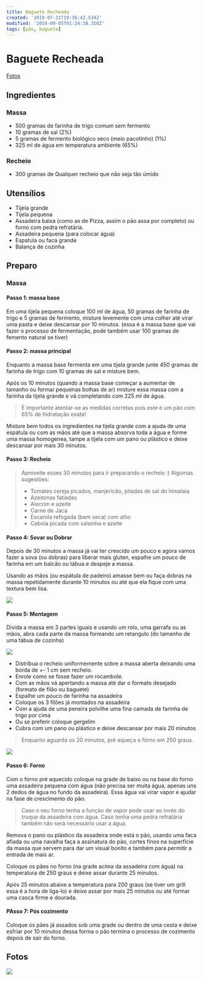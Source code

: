 ```yaml
---
title: Baguete Recheada
created: '2019-07-31T19:36:42.534Z'
modified: '2019-09-05T01:24:38.350Z'
tags: [pão, baguete]
---
```


# Baguete Recheada

[Fotos](#Fotos)

## Ingredientes

### Massa

- 500 gramas de farinha de trigo comum sem fermento
- 10 gramas de sal (2%)
- 5 gramas de fermento biológico seco (meio pacotinho) (1%)
- 325 ml de água em temperatura ambiente (65%)

### Recheio

- 300 gramas de Qualquer recheio que não seja tão úmido

## Utensílios

- Tijela grande
- Tijela pequena
- Assadeira baixa (como as de Pizza, assim o pão assa por completo) ou forno com pedra refratária.
- Assadeira pequena (para colocar água)
- Espatula ou faca grande
- Balança de cozinha

## Preparo 

### Massa

#### Passo 1: massa base

Em uma tijela pequena coloque 100 ml de água, 50 gramas de farinha de trigo e 5 gramas de fermento,
misture levemente com uma colher até virar uma pasta e deixe descansar por 10 minutos.
(essa é a massa base que vai fazer o processo de fermentação, pode também usar 100 gramas de femento natural se tiver)

#### Passo 2: massa principal

Enquanto a massa base fermenta em uma tijela grande junte 450 gramas de farinha de trigo com 10 gramas de sal e misture bem.

Após os 10 minutos (quando a massa base começar a aumentar de tamanho ou formar pequenas bolhas de ar) misture essa massa com a farinha da tijela grande e vá completando com 225 ml de água.

> É importante atentar-se as medidas corretas pois este é um pão com 65% de hidratação exata!

Misture bem todos os ingredientes na tijela grande com a ajuda de uma espátula ou com as mãos até que a massa absorva toda a água e forme uma massa homogenea, tampe a tijela com um pano ou plástico e deixe descansar por mais 30 minutos.

#### Passo 3: Recheio

> Aproveite esses 30 minutos para ir preparando o recheio :) 
> Algumas sugestões: 
> - Tomates cereja picados, manjericão, pitadas de sal do himalaia
> - Azeitonas fatiadas 
> - Alecrim e azeite
> - Carne de Jaca
> - Escarola refogada (bem seca) com alho
> - Cebola picada com salsinha e azeite

#### Passo 4: Sovar ou Dobrar 

Depois de 30 minutos a massa já vai ter crescido um pouco e agora vamos fazer a sova (ou dobras) para liberar mais gluten, espalhe um pouco de farinha em um balcão ou tábua e despeje a massa.

Usando as mãos (ou espátula de padeiro) amasse bem ou faça dobras na massa repetidamente durante 10 minutos ou até que ela fique com uma textura bem lisa.

![](../attachments/bread_fold.jpg)

#### Passo 5: Montagem

Divida a massa em 3 partes iguais e usando um rolo, uma garrafa ou as mãos, abra cada parte da massa formando um retangulo (do tamanho de uma tábua de cozinha)

![](../attachments/bread_roll_square.jpg)

- Distribua o recheio uniformemente sobre a massa aberta deixando uma borda de +- 1 cm sem recheio.
- Enrole como se fosse fazer um rocambole.
- Com as mãos vá apertando a massa até dar o formato desejado (formato de filão ou baguete)
- Espalhe um pouco de farinha na assadeira
- Coloque os 3 filões já montados na assadeira
- Com a ajuda de uma peneira polvilhe uma fina camada de farinha de trigo por cima
- Ou se preferir coloque gergelim
- Cubra com um pano ou plástico e deixe descansar por mais 20 minutos

> Enquanto aguarda os 20 minutos, pré aqueça o forno em 250 graus.

![](../attachments/baguete_recheada_0.jpg)

#### Passo 6: Forno

Com o forno pré aquecido coloque na grade de baixo ou na base do forno uma assadeira pequena com água (não precisa ser muita água, apenas uns 2 dedos de água no fundo da assadeira). Essa água vai virar vapor e ajudar na fase de crescimento do pão.

> Caso o seu forno tenha a função de vapor pode usar ao invés do truque da assadeira com água. Caso tenha uma pedra refratária também não será necessário usar a água.

Remova o pano ou plástico da assadeira onde está o pão, usando uma faca afiada ou uma navalha faça a assinatura do pão, cortes finos na superficie da massa que servem para dar um visual bonito e também para permitir a entrada de mais ar.

Coloque os pães no forno (na grade acima da assadeira com água) na temperatura de 250 graus e deixe assar durante 25 minutos.

Após 25 minutos abaixe a temperatura para 200 graus (se tiver um grill essa é a hora de liga-lo) e deixe assar por mais 25 minutos ou até formar uma casca firme e dourada.

#### PAsso 7: Pós cozimento

Coloque os pães já assados sob uma grade ou dentro de uma cesta e deixe esfriar por 10 minutos dessa forma o pão termina o processo de cozimento depois de sair do forno.

## Fotos
![](../attachments/baguete_recheada_1.jpg)

